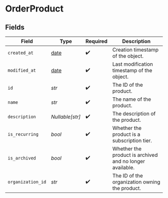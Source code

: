 # OrderProduct


## Fields

| Field                                                                | Type                                                                 | Required                                                             | Description                                                          |
| -------------------------------------------------------------------- | -------------------------------------------------------------------- | -------------------------------------------------------------------- | -------------------------------------------------------------------- |
| `created_at`                                                         | [date](https://docs.python.org/3/library/datetime.html#date-objects) | :heavy_check_mark:                                                   | Creation timestamp of the object.                                    |
| `modified_at`                                                        | [date](https://docs.python.org/3/library/datetime.html#date-objects) | :heavy_check_mark:                                                   | Last modification timestamp of the object.                           |
| `id`                                                                 | *str*                                                                | :heavy_check_mark:                                                   | The ID of the product.                                               |
| `name`                                                               | *str*                                                                | :heavy_check_mark:                                                   | The name of the product.                                             |
| `description`                                                        | *Nullable[str]*                                                      | :heavy_check_mark:                                                   | The description of the product.                                      |
| `is_recurring`                                                       | *bool*                                                               | :heavy_check_mark:                                                   | Whether the product is a subscription tier.                          |
| `is_archived`                                                        | *bool*                                                               | :heavy_check_mark:                                                   | Whether the product is archived and no longer available.             |
| `organization_id`                                                    | *str*                                                                | :heavy_check_mark:                                                   | The ID of the organization owning the product.                       |